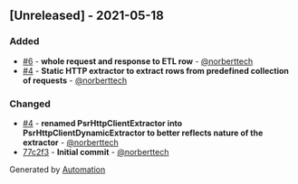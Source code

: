 ## [Unreleased] - 2021-05-18

### Added
- [#6](https://github.com/flow-php/etl-adapter-http/pull/6) - **whole request and response to ETL row** - [@norberttech](https://github.com/norberttech)
- [#4](https://github.com/flow-php/etl-adapter-http/pull/4) - **Static HTTP extractor to extract rows from predefined collection of requests** - [@norberttech](https://github.com/norberttech)

### Changed
- [#4](https://github.com/flow-php/etl-adapter-http/pull/4) - **renamed PsrHttpClientExtractor into PsrHttpClientDynamicExtractor to better reflects nature of the extractor** - [@norberttech](https://github.com/norberttech)
- [77c2f3](https://github.com/flow-php/etl-adapter-http/commit/77c2f356ce969ff3e6040c8cd8aed7e155b6ecf3) - **Initial commit** - [@norberttech](https://github.com/norberttech)

Generated by [Automation](https://github.com/aeon-php/automation)